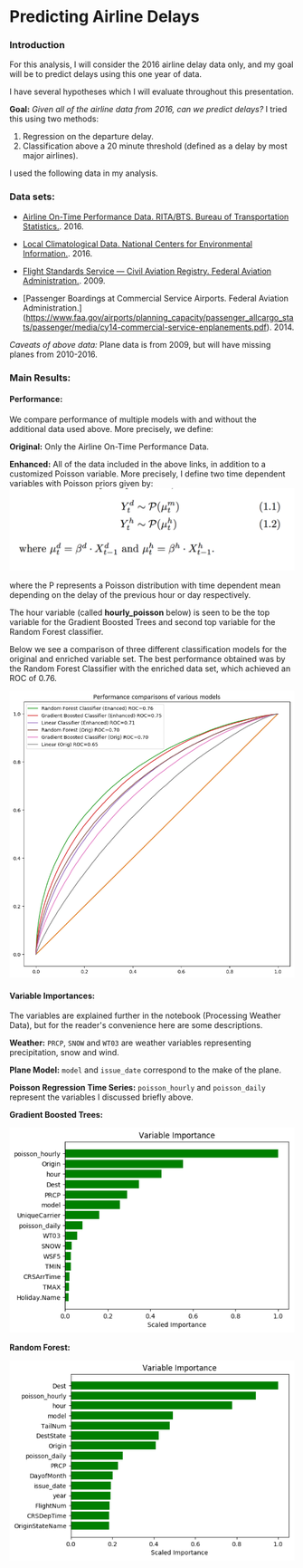 # Predicting Airline Delays



### Introduction

For this analysis, I will consider the 2016 airline delay data only, and my goal will be to predict delays using this one year of data. 

I have several hypotheses which I will evaluate throughout this presentation.

**Goal:** *Given all of the airline data from 2016, can we predict delays?*
I tried this using two methods:

1. Regression on the departure delay.
2. Classification above a 20 minute threshold (defined as a delay by most major airlines).

I used the following data in my analysis.

### Data sets:

- [Airline On-Time Performance Data. RITA/BTS. Bureau of Transportation Statistics.]( https://www.transtats.bts.gov). 2016.

- [Local Climatological Data. National Centers for Environmental Information.]( https://www.ncdc.noaa.gov/cdo-web/datatools/lcd). 2016.

- [Flight Standards Service — Civil Aviation Registry. Federal Aviation Administration.]( http://stat-computing.org/dataexpo/2009/plane-data.csv). 2009.

- [Passenger Boardings at Commercial Service Airports. Federal Aviation Administration.] (https://www.faa.gov/airports/planning_capacity/passenger_allcargo_stats/passenger/media/cy14-commercial-service-enplanements.pdf). 2014.  

*Caveats of above data:* Plane data is from 2009, but will have missing planes from 2010-2016. 

### Main Results:

#### Performance:

We compare performance of multiple models with and without the additional data used above. More precisely, we define:

**Original:** Only the Airline On-Time Performance Data.

**Enhanced:** All of the data included in the above links, in addition to a customized Poisson variable. More precisely, I define two time dependent variables with Poisson priors given by:
![alt text](fig/poisson_formula.png)

where the P represents a Poisson distribution with time dependent mean depending on the delay of the previous hour or day respectively.

The hour variable (called **hourly_poisson** below) is seen to be the top variable for the Gradient Boosted Trees and second top variable for the Random Forest classifier. 

Below we see a comparison of three different classification models for the original and enriched variable set. The best performance obtained was by the Random Forest Classifier with the enriched data set, which achieved an ROC of 0.76.


![alt text](fig/roc_final.png)

#### Variable Importances:

The variables are explained further in the notebook (Processing Weather Data), but for the reader's convenience here are some descriptions.

**Weather:** `PRCP`, `SNOW` and `WT03` are weather variables representing precipitation, snow and wind. 

**Plane Model:** `model` and `issue_date` correspond to the make of the plane. 

**Poisson Regression Time Series:** `poisson_hourly` and `poisson_daily` represent the variables I discussed briefly above.


**Gradient Boosted Trees:**

![alt text](fig/gb_variables.png)


**Random Forest:**

![alt text](fig/rf_variables.png)


 